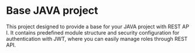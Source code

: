 # Base JAVA project
This project designed to provide a base for your JAVA project with REST AP I. It contains predefined module structure and security configuration for authentication with JWT, where you can easily manage roles through REST API.
